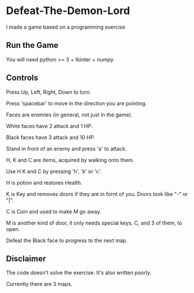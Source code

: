 # Defeat-The-Demon-Lord
I made a game based on a programming exercise
## Run the Game 
You will need python >= 3 + tkinter + numpy 

## Controls 
Press Up, Left, Right, Down to turn.

Press 'spacebar' to move in the direction you are pointing.

Faces are enemies (in general, not just in the game).

White faces have 2 attack and 1 HP.

Black faces have 3 attack and 10 HP.

Stand in front of an enemy and press 'a' to attack.

H, K and C are items, acquired by walking onto them.

Use H K and C by pressing 'h', 'k'  or 'c'.

H is potion and restores Health.

K is Key and removes doors if they are in fornt of you. Doors look like "-" or "|".

C is Coin and used to make M go away.

M is another kind of door, it only needs special keys, C, and 3 of them, to open.

Defeat the Black face to progress to the next map.


## Disclaimer
The code doesn't solve the exercise. It's also written poorly.

Currently there are 3 maps.
